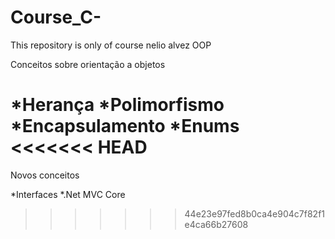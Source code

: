 # Course_C-
This repository is only of course nelio alvez OOP


Conceitos sobre orientação a objetos

*Herança 
*Polimorfismo 
*Encapsulamento 
*Enums
<<<<<<< HEAD
=======

Novos conceitos

*Interfaces
*.Net MVC Core
>>>>>>> 44e23e97fed8b0ca4e904c7f82f1e4ca66b27608
